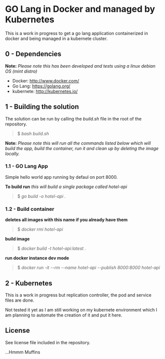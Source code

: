 # GO Lang in Docker and managed by Kubernetes

This is a work in progress to get a go lang application containerized in docker and being managed in a kubernete cluster.

## 0 - Dependencies
**Note:** *Please note this has been developed and tests using a linux debian OS (mint distro)*

- Docker: http://www.docker.com/
- Go Lang: https://golang.org/
- kubernete: http://kubernetes.io/

## 1 - Building the solution

The solution can be run by calling the *build.sh* file in the root of the repository.

> $ *bash build.sh*

**Note:** *Please note this will run all the commands listed below which will build the app, build the container, run it and clean up by deleting the image locally.*

### 1.1 - GO Lang App

Simple hello world app running by defaul on port 8000.

**To build run** *this will build a single package called hotel-api*
 
> $ *go build -o hotel-api .*

### 1.2 - Build container

**deletes all images with this name if you already have them**

> $ *docker rmi hotel-api*

**build image**

> $ *docker build -t hotel-api:latest .*

**run docker instance dev mode**

> $ *docker run -it --rm --name hotel-api --publish 8000:8000 hotel-api*

## 2 - Kubernetes

This is a work in progress but replication controller, the pod and service files are done.

Not tested it yet as I am still working on my kubernete environment which I am planning to automate the creation of it and put it here.

## License

See license file included in the repository.

...Hmmm Muffins